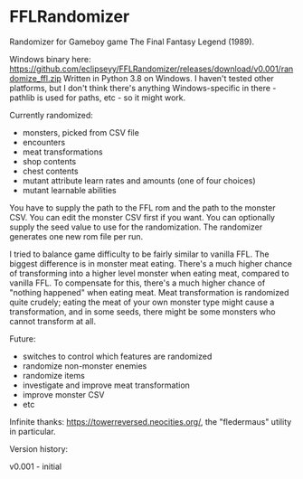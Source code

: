 # FFLRandomizer
Randomizer for Gameboy game The Final Fantasy Legend (1989).

Windows binary here: https://github.com/eclipseyy/FFLRandomizer/releases/download/v0.001/randomize_ffl.zip
Written in Python 3.8 on Windows. I haven't tested other platforms, but I don't think there's anything Windows-specific in there - pathlib is used for paths, etc - so it might work.

Currently randomized:
- monsters, picked from CSV file
- encounters
- meat transformations
- shop contents
- chest contents
- mutant attribute learn rates and amounts (one of four choices)
- mutant learnable abilities

You have to supply the path to the FFL rom and the path to the monster CSV. You can edit the monster CSV first if you want. You can optionally supply the seed value to use for the randomization. The randomizer generates one new rom file per run.

I tried to balance game difficulty to be fairly similar to vanilla FFL. The biggest difference is in monster meat eating. There's a much higher chance of transforming into a higher level monster when eating meat, compared to vanilla FFL. To compensate for this, there's a much higher chance of "nothing happened" when eating meat. Meat transformation is randomized quite crudely; eating the meat of your own monster type might cause a transformation, and in some seeds, there might be some monsters who cannot transform at all.

Future:
- switches to control which features are randomized
- randomize non-monster enemies
- randomize items
- investigate and improve meat transformation
- improve monster CSV
- etc

Infinite thanks: https://towerreversed.neocities.org/, the "fledermaus" utility in particular.

Version history:

v0.001 - initial
